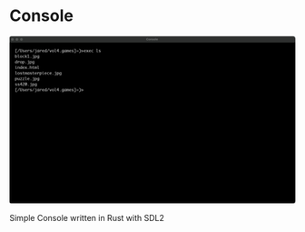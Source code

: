 # Console
![ScreenShot1](https://github.com/lostjared/Console/blob/main/screens/screenshot1.jpg?raw=true "screenshot1")

Simple Console written in Rust with SDL2

